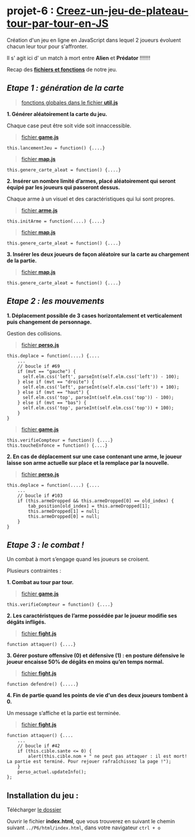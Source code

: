 # projet-6 : [__Creez-un-jeu-de-plateau-tour-par-tour-en-JS__](https://openclassrooms.com/projects/creez-un-jeu-de-plateau-tour-par-tour-en-js)



Création d'un jeu en ligne en JavaScript dans lequel 2 joueurs évoluent chacun leur tour pour s'affronter.

Il s' agit ici d' un match à mort entre __Alien__ et __Prédator__ !!!!!!!

Recap des  [__fichiers et fonctions__](recap_fonction.pdf) de notre jeu.


## _Etape 1 : génération de la carte_

> [fonctions globales dans le fichier __util.js__](./js/util.js)


__1. Générer aléatoirement la carte du jeu.__

Chaque case peut être soit vide soit innaccessible.

> [fichier __game.js__](./js/game.js)

    this.lancementJeu = function() {....}


> [fichier __map.js__](./js/map.js)

    this.genere_carte_aleat = function() {....}


__2. Insérer un nombre limité d’armes, placé aléatoirement qui seront équipé par les joueurs qui passeront dessus.__

Chaque arme à un visuel et des caractéristiques qui lui sont propres.

> [fichier __arme.js__](./js/arme.js)

    this.initArme = function(....) {....}

> [fichier __map.js__](./js/map.js)

    this.genere_carte_aleat = function() {....}



__3. Insérer les deux joueurs de façon aléatoire sur la carte au chargement de la partie.__

> [fichier __map.js__](./js/map.js)

    this.genere_carte_aleat = function() {....}



## _Etape 2 : les mouvements_

__1. Déplacement possible de 3 cases horizontalement et verticalement puis changement de personnage.__

Gestion des collisions.

> [fichier __perso.js__](./js/perso.js)

    this.deplace = function(....) {....
        ...
        // boucle if #69
        if (mvt == "gauche") {
          self.elm.css('left', parseInt(self.elm.css('left')) - 100);
        } else if (mvt == "droite") {
          self.elm.css('left', parseInt(self.elm.css('left')) + 100);
        } else if (mvt == "haut") {
          self.elm.css('top', parseInt(self.elm.css('top')) - 100);
        } else if (mvt == "bas") {
          self.elm.css('top', parseInt(self.elm.css('top')) + 100);
        }
    }


> [fichier __game.js__](./js/game.js)

    this.verifieCompteur = function() {....}
    this.toucheEnfonce = function() {....}


__2. En cas de déplacement sur une case contenant une arme, le joueur laisse son arme actuelle sur place et la remplace par la nouvelle.__

> [fichier __perso.js__](./js/perso.js)

    this.deplace = function(....) {....
        ...
        // boucle if #103
        if (this.armeDropped && this.armeDropped[0] == old_index) {
            tab_position[old_index] = this.armeDropped[1];
            this.armeDropped[1] = null;
            this.armeDropped[0] = null;
        }
    }


## _Etape 3 : le combat !_

Un combat à mort s’engage quand les joueurs se croisent.

Plusieurs contraintes :


__1. Combat au tour par tour.__

> [fichier __game.js__](./js/game.js)

    this.verifieCompteur = function() {....}


__2. Les caractéristques de l’arme possédée par le joueur modifie ses dégâts infligés.__

> [fichier __fight.js__](./js/fight.js)

    function attaquer() {....}


__3. Gérer posture offensive (0) et défensive (1) : en posture défensive le joueur encaisse 50% de dégâts en moins qu’en temps normal.__

> [fichier __fight.js__](./js/fight.js)

    function defendre() {.....}


__4. Fin de partie quand les points de vie d'un des deux joueurs tombent à 0.__

Un message s’affiche et la partie est terminée.

> [fichier __fight.js__](./js/fight.js)

    function attaquer() {....
        ...
        // boucle if #42
        if (this.cible.sante <= 0) {
            alert(this.cible.nom + " ne peut pas attaquer : il est mort! La partie est terminé. Pour rejouer rafraîchissez la page !");
        }
        perso_actuel.updateInfo();
    };


## Installation du jeu :

Télécharger [le dossier](https://github.com/Gu1ll0m/projet6_jeu_JS)

Ouvrir le fichier __index.html__, que vous trouverez en suivant le chemin suivant `../P6/html/index.html`, dans votre navigateur `ctrl + o`

